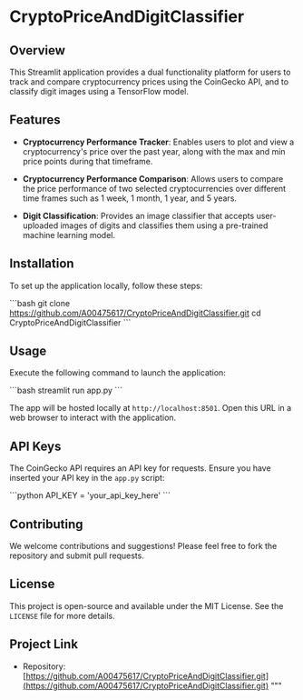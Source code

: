 # CryptoPriceAndDigitClassifier

## Overview
This Streamlit application provides a dual functionality platform for users to track and compare cryptocurrency prices using the CoinGecko API, and to classify digit images using a TensorFlow model.

## Features

- **Cryptocurrency Performance Tracker**: Enables users to plot and view a cryptocurrency's price over the past year, along with the max and min price points during that timeframe.
  
- **Cryptocurrency Performance Comparison**: Allows users to compare the price performance of two selected cryptocurrencies over different time frames such as 1 week, 1 month, 1 year, and 5 years.

- **Digit Classification**: Provides an image classifier that accepts user-uploaded images of digits and classifies them using a pre-trained machine learning model.

## Installation

To set up the application locally, follow these steps:

\```bash
git clone https://github.com/A00475617/CryptoPriceAndDigitClassifier.git
cd CryptoPriceAndDigitClassifier
\```

## Usage

Execute the following command to launch the application:

\```bash
streamlit run app.py
\```

The app will be hosted locally at `http://localhost:8501`. Open this URL in a web browser to interact with the application.

## API Keys

The CoinGecko API requires an API key for requests. Ensure you have inserted your API key in the `app.py` script:

\```python
API_KEY = 'your_api_key_here'
\```

## Contributing

We welcome contributions and suggestions! Please feel free to fork the repository and submit pull requests.

## License

This project is open-source and available under the MIT License. See the `LICENSE` file for more details.

## Project Link

- Repository: [https://github.com/A00475617/CryptoPriceAndDigitClassifier.git](https://github.com/A00475617/CryptoPriceAndDigitClassifier.git)
"""
